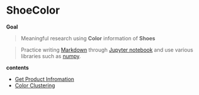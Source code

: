 # ShoeColor

**Goal**
>Meaningful research using <b>Color</b> information of <b>Shoes</b>

>Practice writing [Markdown](https://en.wikipedia.org/wiki/Markdown) through [Jupyter notebook](https://en.wikipedia.org/wiki/Project_Jupyter) and use various libraries such as [numpy](https://en.wikipedia.org/wiki/NumPy).

**contents**
* [Get Product Infromation](/data_crawl/GetProducts.ipynb)
* [Color Clustering](/color/ColorClustering.ipynb)

